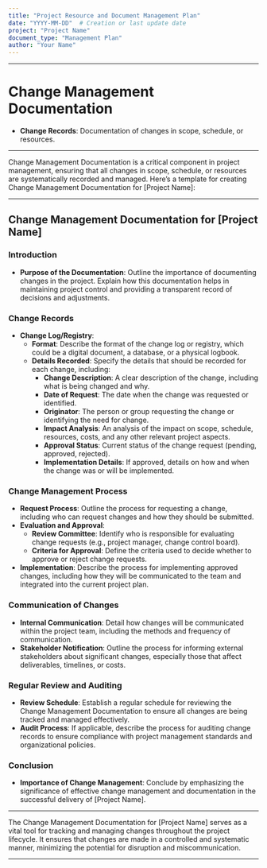 ```yaml
---
title: "Project Resource and Document Management Plan"
date: "YYYY-MM-DD"  # Creation or last update date
project: "Project Name"
document_type: "Management Plan"
author: "Your Name"
---
```

---
# Change Management Documentation

- **Change Records**: Documentation of changes in scope, schedule, or resources.

---
Change Management Documentation is a critical component in project management, ensuring that all changes in scope, schedule, or resources are systematically recorded and managed. Here’s a template for creating Change Management Documentation for [Project Name]:

---

## Change Management Documentation for [Project Name]

### Introduction
- **Purpose of the Documentation**: Outline the importance of documenting changes in the project. Explain how this documentation helps in maintaining project control and providing a transparent record of decisions and adjustments.

### Change Records
- **Change Log/Registry**: 
  - **Format**: Describe the format of the change log or registry, which could be a digital document, a database, or a physical logbook.
  - **Details Recorded**: Specify the details that should be recorded for each change, including:
    - **Change Description**: A clear description of the change, including what is being changed and why.
    - **Date of Request**: The date when the change was requested or identified.
    - **Originator**: The person or group requesting the change or identifying the need for change.
    - **Impact Analysis**: An analysis of the impact on scope, schedule, resources, costs, and any other relevant project aspects.
    - **Approval Status**: Current status of the change request (pending, approved, rejected).
    - **Implementation Details**: If approved, details on how and when the change was or will be implemented.

### Change Management Process
- **Request Process**: Outline the process for requesting a change, including who can request changes and how they should be submitted.
- **Evaluation and Approval**: 
  - **Review Committee**: Identify who is responsible for evaluating change requests (e.g., project manager, change control board).
  - **Criteria for Approval**: Define the criteria used to decide whether to approve or reject change requests.
- **Implementation**: Describe the process for implementing approved changes, including how they will be communicated to the team and integrated into the current project plan.

### Communication of Changes
- **Internal Communication**: Detail how changes will be communicated within the project team, including the methods and frequency of communication.
- **Stakeholder Notification**: Outline the process for informing external stakeholders about significant changes, especially those that affect deliverables, timelines, or costs.

### Regular Review and Auditing
- **Review Schedule**: Establish a regular schedule for reviewing the Change Management Documentation to ensure all changes are being tracked and managed effectively.
- **Audit Process**: If applicable, describe the process for auditing change records to ensure compliance with project management standards and organizational policies.

### Conclusion
- **Importance of Change Management**: Conclude by emphasizing the significance of effective change management and documentation in the successful delivery of [Project Name].

---

The Change Management Documentation for [Project Name] serves as a vital tool for tracking and managing changes throughout the project lifecycle. It ensures that changes are made in a controlled and systematic manner, minimizing the potential for disruption and miscommunication.

---
